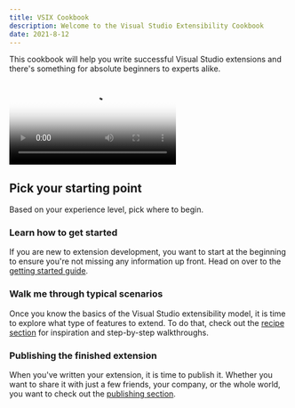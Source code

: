 ```yaml
---
title: VSIX Cookbook
description: Welcome to the Visual Studio Extensibility Cookbook
date: 2021-8-12
---
```


This cookbook will help you write successful Visual Studio extensions and there's something for absolute beginners to experts alike.

<video controls poster="../assets/img/intro-poster.png">
  <source src="../assets/video/intro.mp4" type="video/mp4" />
</video>

## Pick your starting point

Based on your experience level, pick where to begin.

### Learn how to get started

If you are new to extension development, you want to start at the beginning to ensure you're not missing any information up front. Head on over to the [getting started guide](getting-started/).

### Walk me through typical scenarios

Once you know the basics of the Visual Studio extensibility model, it is time to explore what type of features to extend. To do that, check out the [recipe section](recipes/) for inspiration and step-by-step walkthroughs.

### Publishing the finished extension

When you've written your extension, it is time to publish it. Whether you want to share it with just a few friends, your company, or the whole world, you want to check out the [publishing section](publish/).
